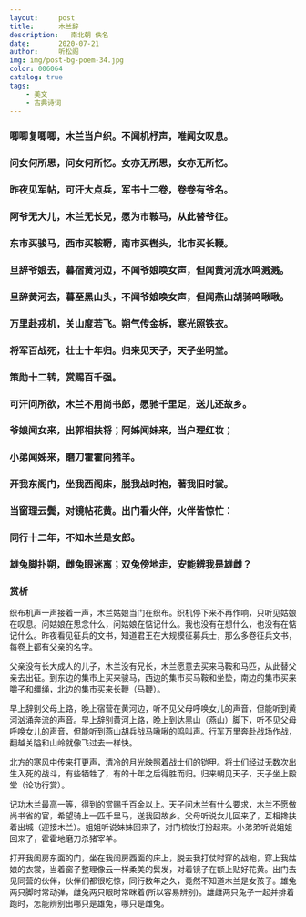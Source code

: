 ```yaml
---
layout:     post
title:      木兰辞
description:   南北朝 佚名
date:       2020-07-21
author:     听松阁
img: img/post-bg-poem-34.jpg
color: 006064
catalog: true
tags:
    - 美文
    - 古典诗词
---
```



### 唧唧复唧唧，木兰当户织。不闻机杼声，唯闻女叹息。
### 问女何所思，问女何所忆。女亦无所思，女亦无所忆。
### 昨夜见军帖，可汗大点兵，军书十二卷，卷卷有爷名。
### 阿爷无大儿，木兰无长兄，愿为市鞍马，从此替爷征。
### 东市买骏马，西市买鞍鞯，南市买辔头，北市买长鞭。
### 旦辞爷娘去，暮宿黄河边，不闻爷娘唤女声，但闻黄河流水鸣溅溅。
### 旦辞黄河去，暮至黑山头，不闻爷娘唤女声，但闻燕山胡骑鸣啾啾。

### 万里赴戎机，关山度若飞。朔气传金柝，寒光照铁衣。
### 将军百战死，壮士十年归。归来见天子，天子坐明堂。
### 策勋十二转，赏赐百千强。
### 可汗问所欲，木兰不用尚书郎，愿驰千里足，送儿还故乡。

### 爷娘闻女来，出郭相扶将；阿姊闻妹来，当户理红妆；
### 小弟闻姊来，磨刀霍霍向猪羊。
### 开我东阁门，坐我西阁床，脱我战时袍，著我旧时裳。
### 当窗理云鬓，对镜帖花黄。出门看火伴，火伴皆惊忙：
### 同行十二年，不知木兰是女郎。

### 雄兔脚扑朔，雌兔眼迷离；双兔傍地走，安能辨我是雄雌？


### 赏析
织布机声一声接着一声，木兰姑娘当门在织布。织机停下来不再作响，只听见姑娘在叹息。问姑娘在思念什么，问姑娘在惦记什么。我也没有在想什么，也没有在惦记什么。昨夜看见征兵的文书，知道君王在大规模征募兵士，那么多卷征兵文书，每卷上都有父亲的名字。

父亲没有长大成人的儿子，木兰没有兄长，木兰愿意去买来马鞍和马匹，从此替父亲去出征。到东边的集市上买来骏马，西边的集市买马鞍和坐垫，南边的集市买来嚼子和缰绳，北边的集市买来长鞭（马鞭）。

早上辞别父母上路，晚上宿营在黄河边，听不见父母呼唤女儿的声音，但能听到黄河汹涌奔流的声音。早上辞别黄河上路，晚上到达黑山（燕山）脚下，听不见父母呼唤女儿的声音，但能听到燕山胡兵战马啾啾的鸣叫声。行军万里奔赴战场作战，翻越关隘和山岭就像飞过去一样快。

北方的寒风中传来打更声，清冷的月光映照着战士们的铠甲。将士们经过无数次出生入死的战斗，有些牺牲了，有的十年之后得胜而归。归来朝见天子，天子坐上殿堂（论功行赏）。

记功木兰最高一等，得到的赏赐千百金以上。天子问木兰有什么要求，木兰不愿做尚书省的官，希望骑上一匹千里马，送我回故乡。父母听说女儿回来了，互相搀扶着出城（迎接木兰）。姐姐听说妹妹回来了，对门梳妆打扮起来。小弟弟听说姐姐回来了，霍霍地磨刀杀猪宰羊。

打开我闺房东面的门，坐在我闺房西面的床上，脱去我打仗时穿的战袍，穿上我姑娘的衣裳，当着窗子整理像云一样柔美的鬓发，对着镜子在额上贴好花黄。出门去见同营的伙伴，伙伴们都很吃惊，同行数年之久，竟然不知道木兰是女孩子。雄兔两只脚时常动弹，雌兔两只眼时常眯着(所以容易辨别)。雄雌两只兔子一起并排着跑时，怎能辨别出哪只是雄兔，哪只是雌兔。
